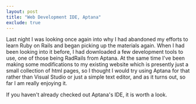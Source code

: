 ```yaml
---
layout: post
title: "Web Development IDE, Aptana"
exclude: true
---
```


Last night I was looking once again into why I had abandoned my efforts to learn Ruby on Rails and began picking up the materials again. When I had been looking into it before, I had downloaded a few development tools to use, one of those being RadRails from Aptana. At the same time I've been making some modifications to my existing website which is presently just a small collection of html pages, so I thought I would try using Aptana for that rather than Visual Studio or just a simple text editor, and as it turns out, so far I am really enjoying it.

If you haven't already checked out Aptana's IDE, it is worth a look.